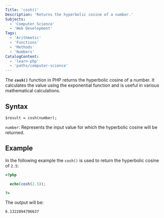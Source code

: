 ```yaml
---
Title: 'cosh()'
Description: 'Returns the hyperbolic cosine of a number.'
Subjects:
  - 'Computer Science'
  - 'Web Development'
Tags:
  - 'Arithmetic'
  - 'Functions'
  - 'Methods'
  - 'Numbers'
CatalogContent:
  - 'learn-php'
  - 'paths/computer-science'
---
```


The **`cosh()`** function in PHP returns the hyperbolic cosine of a number. It calculates the value using the exponential function and is useful in various mathematical calculations.

## Syntax

```pseudo
$result = cosh(number);
```

`number`: Represents the input value for which the hyperbolic cosine will be returned.

## Example

In the following example the `cosh()` is used to return the hyperbolic cosine of `2.5`:

```php
<?php

  echo(cosh(2.5));

?>
```

The output will be:

```shell
6.1322894796637
```
